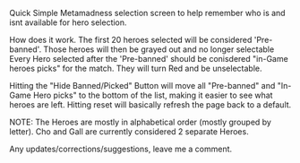 Quick Simple Metamadness selection screen to help remember who is and isnt available for hero selection.

How does it work.
The first 20 heroes selected will be considered 'Pre-banned'. Those heroes will then be grayed out and no longer selectable
Every Hero selected after the 'Pre-banned' should be conisdered "in-Game heroes picks" for the match. They will turn Red and be unselectable.

Hitting the "Hide Banned/Picked" Button will move all "Pre-banned" and "In-Game Hero picks" to the bottom of the list, making it easier to see what heroes are left.
Hitting reset will basically refresh the page back to a default.

NOTE: The Heroes are mostly in alphabetical order (mostly grouped by letter). Cho and Gall are currently considered 2 separate Heroes.

Any updates/corrections/suggestions, leave me a comment.
